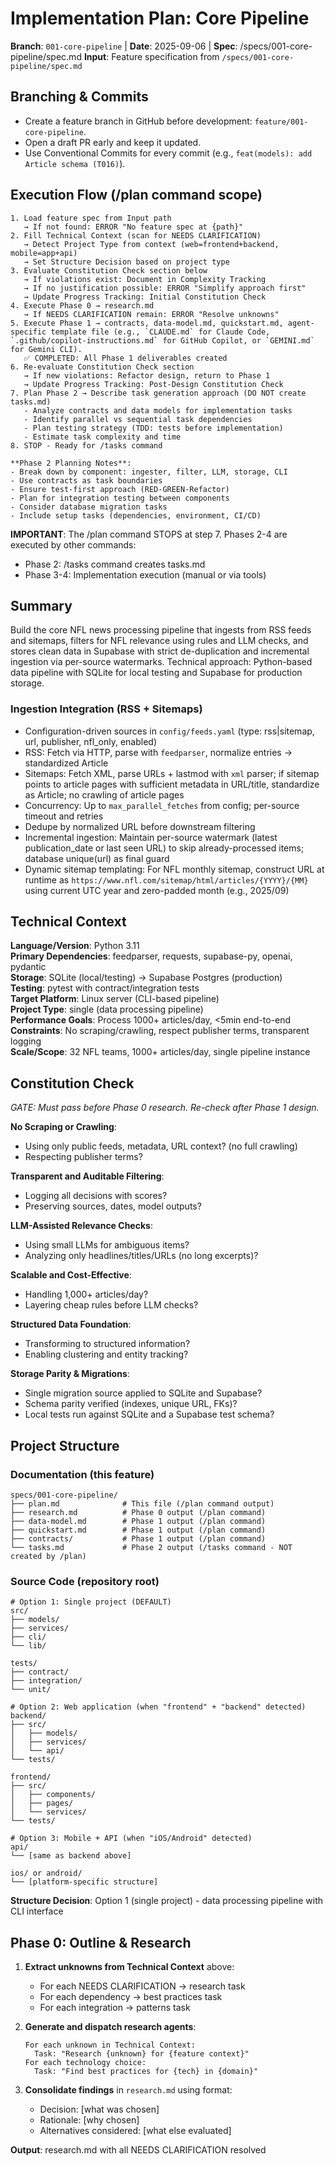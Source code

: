 # Implementation Plan: Core Pipeline

**Branch**: `001-core-pipeline` | **Date**: 2025-09-06 | **Spec**: /specs/001-core-pipeline/spec.md
**Input**: Feature specification from `/specs/001-core-pipeline/spec.md`

## Branching & Commits
- Create a feature branch in GitHub before development: `feature/001-core-pipeline`.
- Open a draft PR early and keep it updated.
- Use Conventional Commits for every commit (e.g., `feat(models): add Article schema (T016)`).

## Execution Flow (/plan command scope)
```
1. Load feature spec from Input path
   → If not found: ERROR "No feature spec at {path}"
2. Fill Technical Context (scan for NEEDS CLARIFICATION)
   → Detect Project Type from context (web=frontend+backend, mobile=app+api)
   → Set Structure Decision based on project type
3. Evaluate Constitution Check section below
   → If violations exist: Document in Complexity Tracking
   → If no justification possible: ERROR "Simplify approach first"
   → Update Progress Tracking: Initial Constitution Check
4. Execute Phase 0 → research.md
   → If NEEDS CLARIFICATION remain: ERROR "Resolve unknowns"
5. Execute Phase 1 → contracts, data-model.md, quickstart.md, agent-specific template file (e.g., `CLAUDE.md` for Claude Code, `.github/copilot-instructions.md` for GitHub Copilot, or `GEMINI.md` for Gemini CLI).
   ✅ COMPLETED: All Phase 1 deliverables created
6. Re-evaluate Constitution Check section
   → If new violations: Refactor design, return to Phase 1
   → Update Progress Tracking: Post-Design Constitution Check
7. Plan Phase 2 → Describe task generation approach (DO NOT create tasks.md)
   - Analyze contracts and data models for implementation tasks
   - Identify parallel vs sequential task dependencies
   - Plan testing strategy (TDD: tests before implementation)
   - Estimate task complexity and time
8. STOP - Ready for /tasks command

**Phase 2 Planning Notes**:
- Break down by component: ingester, filter, LLM, storage, CLI
- Use contracts as task boundaries
- Ensure test-first approach (RED-GREEN-Refactor)
- Plan for integration testing between components
- Consider database migration tasks
- Include setup tasks (dependencies, environment, CI/CD)
```

**IMPORTANT**: The /plan command STOPS at step 7. Phases 2-4 are executed by other commands:
- Phase 2: /tasks command creates tasks.md
- Phase 3-4: Implementation execution (manual or via tools)

## Summary
Build the core NFL news processing pipeline that ingests from RSS feeds and sitemaps, filters for NFL relevance using rules and LLM checks, and stores clean data in Supabase with strict de-duplication and incremental ingestion via per-source watermarks. Technical approach: Python-based data pipeline with SQLite for local testing and Supabase for production storage.

### Ingestion Integration (RSS + Sitemaps)
- Configuration-driven sources in `config/feeds.yaml` (type: rss|sitemap, url, publisher, nfl_only, enabled)
- RSS: Fetch via HTTP, parse with `feedparser`, normalize entries → standardized Article
- Sitemaps: Fetch XML, parse URLs + lastmod with `xml` parser; if sitemap points to article pages with sufficient metadata in URL/title, standardize as Article; no crawling of article pages
- Concurrency: Up to `max_parallel_fetches` from config; per-source timeout and retries
- Dedupe by normalized URL before downstream filtering
 - Incremental ingestion: Maintain per-source watermark (latest publication_date or last seen URL) to skip already-processed items; database unique(url) as final guard
 - Dynamic sitemap templating: For NFL monthly sitemap, construct URL at runtime as `https://www.nfl.com/sitemap/html/articles/{YYYY}/{MM}` using current UTC year and zero-padded month (e.g., 2025/09)

## Technical Context
**Language/Version**: Python 3.11  
**Primary Dependencies**: feedparser, requests, supabase-py, openai, pydantic  
**Storage**: SQLite (local/testing) → Supabase Postgres (production)  
**Testing**: pytest with contract/integration tests  
**Target Platform**: Linux server (CLI-based pipeline)  
**Project Type**: single (data processing pipeline)  
**Performance Goals**: Process 1000+ articles/day, <5min end-to-end  
**Constraints**: No scraping/crawling, respect publisher terms, transparent logging  
**Scale/Scope**: 32 NFL teams, 1000+ articles/day, single pipeline instance  

## Constitution Check
*GATE: Must pass before Phase 0 research. Re-check after Phase 1 design.*

**No Scraping or Crawling**:
- Using only public feeds, metadata, URL context? (no full crawling)
- Respecting publisher terms?

**Transparent and Auditable Filtering**:
- Logging all decisions with scores?
- Preserving sources, dates, model outputs?

**LLM-Assisted Relevance Checks**:
- Using small LLMs for ambiguous items?
- Analyzing only headlines/titles/URLs (no long excerpts)?

**Scalable and Cost-Effective**:
- Handling 1,000+ articles/day?
- Layering cheap rules before LLM checks?

**Structured Data Foundation**:
- Transforming to structured information?
- Enabling clustering and entity tracking?

**Storage Parity & Migrations**:
- Single migration source applied to SQLite and Supabase?
- Schema parity verified (indexes, unique URL, FKs)?
- Local tests run against SQLite and a Supabase test schema?

## Project Structure

### Documentation (this feature)
```
specs/001-core-pipeline/
├── plan.md              # This file (/plan command output)
├── research.md          # Phase 0 output (/plan command)
├── data-model.md        # Phase 1 output (/plan command)
├── quickstart.md        # Phase 1 output (/plan command)
├── contracts/           # Phase 1 output (/plan command)
└── tasks.md             # Phase 2 output (/tasks command - NOT created by /plan)
```

### Source Code (repository root)
```
# Option 1: Single project (DEFAULT)
src/
├── models/
├── services/
├── cli/
└── lib/

tests/
├── contract/
├── integration/
└── unit/

# Option 2: Web application (when "frontend" + "backend" detected)
backend/
├── src/
│   ├── models/
│   ├── services/
│   └── api/
└── tests/

frontend/
├── src/
│   ├── components/
│   ├── pages/
│   └── services/
└── tests/

# Option 3: Mobile + API (when "iOS/Android" detected)
api/
└── [same as backend above]

ios/ or android/
└── [platform-specific structure]
```

**Structure Decision**: Option 1 (single project) - data processing pipeline with CLI interface

## Phase 0: Outline & Research
1. **Extract unknowns from Technical Context** above:
   - For each NEEDS CLARIFICATION → research task
   - For each dependency → best practices task
   - For each integration → patterns task

2. **Generate and dispatch research agents**:
   ```
   For each unknown in Technical Context:
     Task: "Research {unknown} for {feature context}"
   For each technology choice:
     Task: "Find best practices for {tech} in {domain}"
   ```

3. **Consolidate findings** in `research.md` using format:
   - Decision: [what was chosen]
   - Rationale: [why chosen]
   - Alternatives considered: [what else evaluated]

**Output**: research.md with all NEEDS CLARIFICATION resolved
